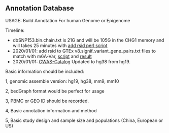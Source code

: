 
## Annotation Database


USAGE: Build Annotation For human Genome or Epigenome

Timeline: 

* dbSNP153.bin.chain.txt is 21G and will be 105G in the CHG1 memory and will takes 25 minutes with [add rsid perl script](https://github.com/Shicheng-Guo/AnnotationDatabase/blob/master/GTEx/bin/addrs2pairs.pl)
* 2020/01/01: add rsid to GTEx v8.signif_variant_gene_pairs.txt files to match with m6A-Var, [script](https://github.com/Shicheng-Guo/AnnotationDatabase/blob/master/GTEx/bin/addrs2pairs.pl) and [result](./GTEx/)
* 2020/01/01: [GWAS-Catalog](https://github.com/Shicheng-Guo/gwascatlog) Updated to hg38 from hg19. 


Basic information should be included:

1, genomic assemble version: hg19, hg38, mm9, mm10

2, bedGraph format would be perfect for usage

3, PBMC or GEO ID should be recorded.

4, Basic annotation information and method

5, Basic study design and sample size and populations (China, European or US)
